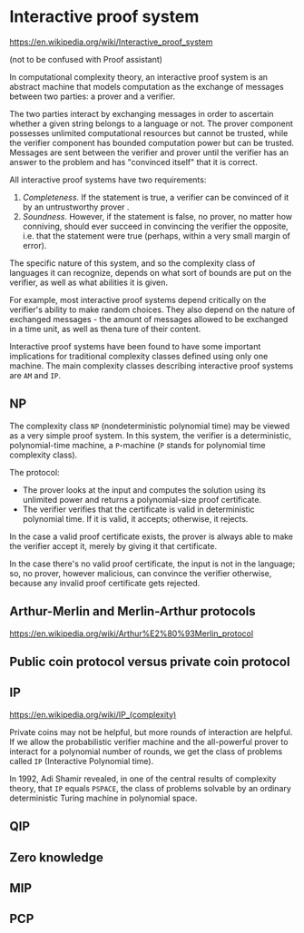 # Interactive proof system

https://en.wikipedia.org/wiki/Interactive_proof_system

(not to be confused with Proof assistant)

In computational complexity theory, 
an interactive proof system 
is an abstract machine 
that models computation 
as the exchange of messages 
between two parties: 
a prover and a verifier. 

The two parties interact by exchanging messages in order to ascertain whether a given string belongs to a language or not. The prover component possesses unlimited computational resources but cannot be trusted, while the verifier component has bounded computation power but can be trusted. Messages are sent between the verifier and prover until the verifier has an answer to the problem and has "convinced itself" that it is correct.

All interactive proof systems have two requirements:
1. *Completeness*. If the statement is true, a verifier can be convinced of it by an untrustworthy prover .
2. *Soundness*. However, if the statement is false, no prover, no matter how conniving, should ever succeed in convincing the verifier the opposite, i.e. that the statement were true (perhaps, within a very small margin of error).

The specific nature of this system, and so the complexity class of languages it can recognize, depends on what sort of bounds are put on the verifier, as well as what abilities it is given.

For example, most interactive proof systems depend critically on the verifier's ability to make random choices. They also depend on the nature of exchanged messages - the amount of messages allowed to be exchanged in a time unit, as well as thena ture of their content.

Interactive proof systems have been found to have some important implications for traditional complexity classes defined using only one machine. The main complexity classes describing interactive proof systems are `AM` and `IP`.

## NP

The complexity class `NP` (nondeterministic polynomial time) may be viewed as a very simple proof system. In this system, the verifier is a deterministic, polynomial-time machine, a `P`-machine (`P` stands for polynomial time complexity class).

The protocol:
- The prover looks at the input and computes the solution using its unlimited power and returns a polynomial-size proof certificate.
- The verifier verifies that the certificate is valid in deterministic polynomial time. If it is valid, it accepts; otherwise, it rejects.

In the case a valid proof certificate exists, the prover is always able to make the verifier accept it, merely by giving it that certificate.

In the case there's no valid proof certificate, the input is not in the language; so, no prover, however malicious, can convince the verifier otherwise, because any invalid proof certificate gets rejected.

## Arthur-Merlin and Merlin-Arthur protocols

https://en.wikipedia.org/wiki/Arthur%E2%80%93Merlin_protocol

## Public coin protocol versus private coin protocol

## IP

https://en.wikipedia.org/wiki/IP_(complexity)

Private coins may not be helpful, but more rounds of interaction are helpful. If we allow the probabilistic verifier machine and the all-powerful prover to interact for a polynomial number of rounds, we get the class of problems called `IP` (Interactive Polynomial time).

In 1992, Adi Shamir revealed, in one of the central results of complexity theory, that `IP` equals `PSPACE`, the class of problems solvable by an ordinary deterministic Turing machine in polynomial space.

## QIP

## Zero knowledge

## MIP

## PCP
